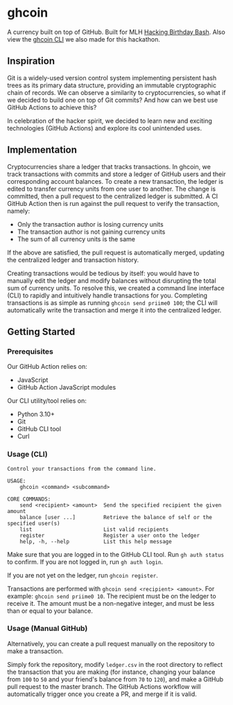 # ghcoin

A currency built on top of GitHub. Built for MLH [Hacking Birthday
Bash](https://organize.mlh.io/participants/events/8331-hacking-birthday-bash).
Also view the [ghcoin CLI](https://github.com/plamorg/ghcoin-cli) we also made
for this hackathon.

## Inspiration

Git is a widely-used version control system implementing persistent hash trees
as its primary data structure, providing an immutable cryptographic chain of
records. We can observe a similarity to cryptocurrencies, so what if we decided
to build one on top of Git commits? And how can we best use GitHub Actions to
achieve this?

In celebration of the hacker spirit, we decided to learn new and exciting
technologies (GitHub Actions) and explore its cool unintended uses.

## Implementation

Cryptocurrencies share a ledger that tracks transactions. In ghcoin, we track
transactions with commits and store a ledger of GitHub users and their
corresponding account balances. To create a new transaction, the ledger is
edited to transfer currency units from one user to another. The change is
committed, then a pull request to the centralized ledger is submitted. A CI
GitHub Action then is run against the pull request to verify the transaction,
namely:

- Only the transaction author is losing currency units
- The transaction author is not gaining currency units
- The sum of all currency units is the same

If the above are satisfied, the pull request is automatically merged, updating
the centralized ledger and transaction history.

Creating transactions would be tedious by itself: you would have to manually
edit the ledger and modify balances without disrupting the total sum of currency
units. To resolve this, we created a command line interface (CLI) to rapidly and
intuitively handle transactions for you. Completing transactions is as simple as
running `ghcoin send priime0 100`; the CLI will automatically write the
transaction and merge it into the centralized ledger.

## Getting Started

### Prerequisites

Our GitHub Action relies on:
- JavaScript
- GitHub Action JavaScript modules

Our CLI utility/tool relies on:
- Python 3.10+
- Git
- GitHub CLI tool
- Curl

### Usage (CLI)

```
Control your transactions from the command line.

USAGE:
    ghcoin <command> <subcommand>

CORE COMMANDS:
    send <recipient> <amount>  Send the specified recipient the given amount
    balance [user ...]         Retrieve the balance of self or the specified user(s)
    list                       List valid recipients
    register                   Register a user onto the ledger
    help, -h, --help           List this help message
```

Make sure that you are logged in to the GitHub CLI tool. Run `gh auth status` to
confirm. If you are not logged in, run `gh auth login`.

If you are not yet on the ledger, run `ghcoin register`.

Transactions are performed with `ghcoin send <recipient> <amount>`. For example:
`ghcoin send priime0 10`. The recipient must be on the ledger to receive it. The
amount must be a non-negative integer, and must be less than or equal to your
balance.

### Usage (Manual GitHub)

Alternatively, you can create a pull request manually on the repository to make
a transaction. 

Simply fork the repository, modify `ledger.csv` in the root directory to reflect
the transaction that you are making (for instance, changing your balance from
`100` to `50` and your friend's balance from `70` to `120`), and make a GitHub
pull request to the master branch. The GitHub Actions workflow will
automatically trigger once you create a PR, and merge if it is valid.

